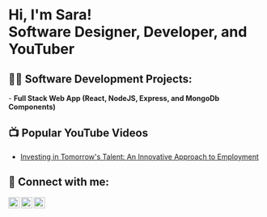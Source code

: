 <h1>Hi, I'm Sara! <br/>Software Designer, Developer, and YouTuber</h1>

<h2>👨‍💻 Software Development Projects:</h2>
- <b>Full Stack Web App (React, NodeJS, Express, and MongoDb Components)</b>

<h2>📺 Popular YouTube Videos</h2>

- [Investing in Tomorrow's Talent: An Innovative Approach to Employment](https://www.youtube.com/watch?v=pt3Qlg3YXzE)

<h2> 🤳 Connect with me:</h2>

[<img align="left" alt="SaraRoss | YouTube" width="22px" src="https://cdn.jsdelivr.net/npm/simple-icons@v3/icons/youtube.svg" />][youtube]
[<img align="left" alt="SaraRoss | LinkedIn" width="22px" src="https://cdn.jsdelivr.net/npm/simple-icons@v3/icons/linkedin.svg" />][linkedin]
[<img align="left" alt="SaraRoss | Instagram" width="22px" src="https://cdn.jsdelivr.net/npm/simple-icons@v3/icons/instagram.svg" />][instagram]

[youtube]: https://youtube.com/@saradesigns-tv9kk?si=ZGvPE9Zgt7G4WOMn
[instagram]: https://www.instagram.com/sara.designs_sd?igsh=YTcyYzlmdXB0aHd4
[linkedin]: www.linkedin.com/in/sara-ross-342263313
